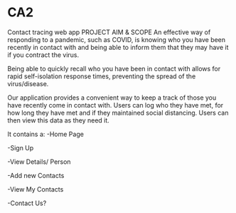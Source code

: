 # CA2

Contact tracing web app
PROJECT AIM & SCOPE
An effective way of responding to a pandemic, such as COVID, is knowing who you have been recently in contact with and being able to inform them that they may have it if you contract the virus.

Being able to quickly recall who you have been in contact with allows for rapid self-isolation response times, preventing the spread of the virus/disease.

Our application provides a convenient way to keep a track of those you have recently come in contact with. 
Users can log who they have met, for how long they have met and if they maintained social distancing.
Users can then view this data as they need it.

It contains a:
  -Home Page

  -Sign Up

  -View Details/ Person

  -Add new Contacts

  -View My Contacts

  -Contact Us?

